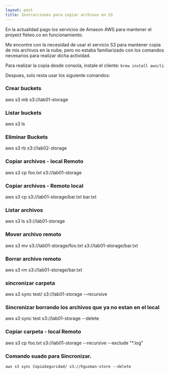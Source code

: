 ```yaml
---
layout: post
title: Instrucciones para copiar archivos en S3
---
```


En la actualidad pago los servicios de Amason AWS para mantener el proyect fleteo.co en funcionamiento.

Me encontre con la necesidad de usar el servicio S3 para mantener copia de mis archivos en la nube, pero no estaba familiarizado con los comandos necesarios para realizar dicha actividad.

Para realizar la copia desde consola, instale el cliente:
`brew install awscli`

Despues, solo resta usar los siguiente comandos:

### Crear buckets
aws s3 mb s3://lab01-storage
### Listar buckets
aws s3 ls
### Eliminar Buckets
aws s3 rb s3://lab02-storage
### Copiar archivos - local Remoto
aws s3 cp foo.txt  s3://lab01-storage
### Copiar archivos - Remoto local
aws s3 cp s3://lab01-storage/bar.txt bar.txt
### Listar archivos
aws s3 ls s3://lab01-storage
### Mover archivo remoto
aws s3 mv s3://lab01-storage/foo.txt s3://lab01-storage/bar.txt
### Borrar archivo remoto
aws s3 rm s3://lab01-storage/bar.txt
### sincronizar carpeta
aws s3 sync test/ s3://lab01-storage --recursive
### Sincronizar borrando los archivos que ya no estan en el local
aws s3 sync test s3://lab01-storage --delete
### Copiar carpeta - local Remoto
aws s3 cp foo.txt  s3://lab01-storage --recursive --exclude "*.log"

### Comando suado para Sincronizar.
`aws s3 sync CopiaSeguridad/ s3://hguzman-store --delete`
